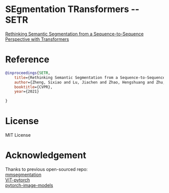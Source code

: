 # SEgmentation TRansformers -- SETR

[Rethinking Semantic Segmentation from a Sequence-to-Sequence Perspective with Transformers](https://arxiv.org/abs/2012.15840)

# Reference 


```bibtex
@inproceedings{SETR,
    title={Rethinking Semantic Segmentation from a Sequence-to-Sequence Perspective with Transformers}, 
    author={Zheng, Sixiao and Lu, Jiachen and Zhao, Hengshuang and Zhu, Xiatian and Luo, Zekun and Wang, Yabiao and Fu, Yanwei and Feng, Jianfeng and Xiang, Tao and Torr, Philip H.S. and Zhang, Li},
    booktitle={CVPR},
    year={2021}
    
}
```


# License
MIT License


# Acknowledgement

Thanks to previous open-sourced repo:  
[mmsegmentation](https://github.com/open-mmlab/mmsegmentation)    
[ViT-pytorch](https://github.com/jeonsworld/ViT-pytorch)   
[pytorch-image-models](https://github.com/rwightman/pytorch-image-models)  
